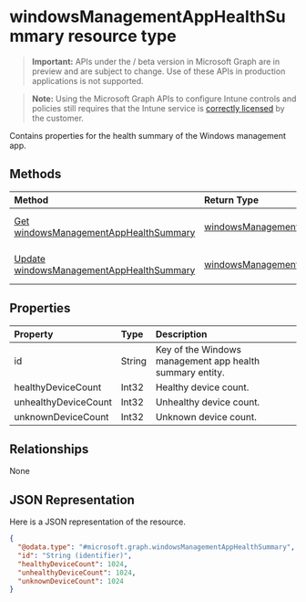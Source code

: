 ﻿# windowsManagementAppHealthSummary resource type

> **Important:** APIs under the / beta version in Microsoft Graph are in preview and are subject to change. Use of these APIs in production applications is not supported.

> **Note:** Using the Microsoft Graph APIs to configure Intune controls and policies still requires that the Intune service is [correctly licensed](https://go.microsoft.com/fwlink/?linkid=839381) by the customer.

Contains properties for the health summary of the Windows management app.
## Methods
|Method|Return Type|Description|
|:---|:---|:---|
|[Get windowsManagementAppHealthSummary](../api/intune_devices_windowsmanagementapphealthsummary_get.md)|[windowsManagementAppHealthSummary](../resources/intune_devices_windowsmanagementapphealthsummary.md)|Read properties and relationships of the [windowsManagementAppHealthSummary](../resources/intune_devices_windowsmanagementapphealthsummary.md) object.|
|[Update windowsManagementAppHealthSummary](../api/intune_devices_windowsmanagementapphealthsummary_update.md)|[windowsManagementAppHealthSummary](../resources/intune_devices_windowsmanagementapphealthsummary.md)|Update the properties of a [windowsManagementAppHealthSummary](../resources/intune_devices_windowsmanagementapphealthsummary.md) object.|

## Properties
|Property|Type|Description|
|:---|:---|:---|
|id|String|Key of the Windows management app health summary entity.|
|healthyDeviceCount|Int32|Healthy device count.|
|unhealthyDeviceCount|Int32|Unhealthy device count.|
|unknownDeviceCount|Int32|Unknown device count.|

## Relationships
None
## JSON Representation
Here is a JSON representation of the resource.
<!-- {
  "blockType": "resource",
  "keyProperty": "id",
  "@odata.type": "microsoft.graph.windowsManagementAppHealthSummary"
}
-->
``` json
{
  "@odata.type": "#microsoft.graph.windowsManagementAppHealthSummary",
  "id": "String (identifier)",
  "healthyDeviceCount": 1024,
  "unhealthyDeviceCount": 1024,
  "unknownDeviceCount": 1024
}
```





